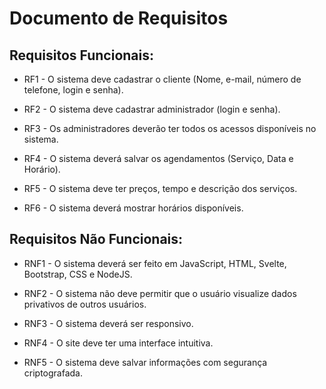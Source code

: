﻿# Documento de Requisitos
  

## Requisitos Funcionais:

- RF1 - O sistema deve cadastrar o cliente (Nome, e-mail, número de telefone, login e senha).

- RF2 - O sistema deve cadastrar administrador (login e senha).

- RF3 - Os administradores deverão ter todos os acessos disponíveis no sistema.

- RF4 - O sistema deverá salvar os agendamentos (Serviço, Data e Horário).

- RF5 - O sistema deve ter preços, tempo e descrição dos serviços.

- RF6 - O sistema deverá mostrar horários disponíveis.


## Requisitos Não Funcionais:

- RNF1 - O sistema deverá ser feito em JavaScript, HTML, Svelte, Bootstrap, CSS e NodeJS.

- RNF2 - O sistema não deve permitir que o usuário visualize dados privativos de outros usuários.

- RNF3 - O sistema deverá ser responsivo.

- RNF4 - O site deve ter uma interface intuitiva.

- RNF5 - O sistema deve salvar informações com segurança criptografada.





